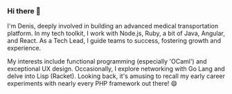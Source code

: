 ### Hi there 👋

I'm Denis, deeply involved in building an advanced medical transportation platform. In my tech toolkit, I work with Node.js, Ruby, a bit of Java, Angular, and React. As a Tech Lead, I guide teams to success, fostering growth and experience.

My interests include functional programming (especially 'OCaml') and exceptional UX design. Occasionally, I explore networking with Go Lang and delve into Lisp (Racket). Looking back, it's amusing to recall my early career experiments with nearly every PHP framework out there! 😄
